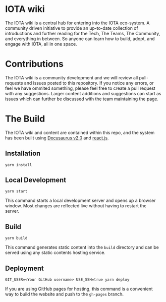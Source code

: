 # IOTA wiki

The IOTA wiki is a central hub for entering into the IOTA eco-system. A community driven initiative to provide an up-to-date collection of introductions and further reading for the Tech, The Teams, The Community, and everything in between. So anyone can learn how to build, adopt, and engage with IOTA, all in one space.

# Contributions

The IOTA wiki is a community development and we will review all pull-requests and issues posted to this repository. If you notice any errors, or feel we have ommited something, please feel free to create a pull request with any suggestions. Larger content additions and suggestions can start as issues which can further be discussed with the team maintaining the page. 

# The Build

The IOTA wiki and content are contained within this repo, and the system has been built using [Docusaurus v2.0](https://docusaurus.io/) and [react.js](https://reactjs.org).

## Installation

```console
yarn install
```

## Local Development

```console
yarn start
```

This command starts a local development server and opens up a browser window. Most changes are reflected live without having to restart the server.

## Build

```console
yarn build
```

This command generates static content into the `build` directory and can be served using any static contents hosting service.

## Deployment

```console
GIT_USER=<Your GitHub username> USE_SSH=true yarn deploy
```

If you are using GitHub pages for hosting, this command is a convenient way to build the website and push to the `gh-pages` branch.
